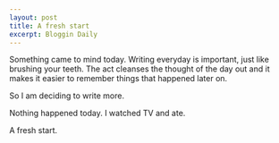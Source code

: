 ```yaml
---
layout: post
title: A fresh start
excerpt: Bloggin Daily
---
```


Something came to mind today. Writing everyday is important, just like brushing your teeth. The act cleanses the thought of the day out and it makes it easier to remember things that happened later on.

So I am deciding to write more.

Nothing happened today. I watched TV and ate.


A fresh start.